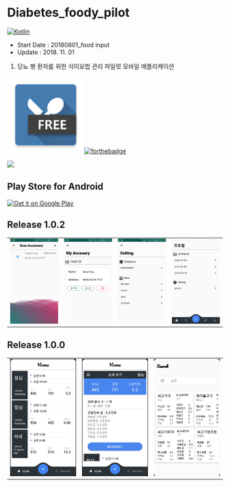 # Diabetes_foody_pilot

[![Kotlin](https://img.shields.io/badge/kotlin-1.3.0-blue.svg)](http://kotlinlang.org)

- Start Date : 20180801_food input
- Update : 2018. 11. 01



1. 당뇨 병 환자를 위한 식이요법 관리 파일럿 모바일 애플리케이션




<img src="https://github.com/JAICHANGPARK/Diabetes_foody_pilot/blob/master/DiabetesFoodyPilot/app_image/icons_sq/playstore/icon.png" width="180">[![forthebadge](https://forthebadge.com/images/badges/built-for-android.svg)](https://www.android.com/)

<img src="https://github.com/JAICHANGPARK/Diabetes_foody_pilot/blob/master/DiabetesFoodyPilot/app_image/mockup-images/mockup.png" >

## Play Store for Android

<a href='https://play.google.com/store/apps/details?id=com.dreamwalker.diabetesfoodypilot&pcampaignid=MKT-Other-global-all-co-prtnr-py-PartBadge-Mar2515-1'><img alt='Get it on Google Play' src='https://play.google.com/intl/en_us/badges/images/generic/en_badge_web_generic.png' width = 300/></a>



## Release 1.0.2
<div style="text-align: center"><table><tr>
<td style="text-align: center">
<img src="https://github.com/JAICHANGPARK/Diabetes_foody_pilot/blob/master/DiabetesFoodyPilot/screenshot/device-2018-11-02-093511.png" width="180">
</td>
<td style="text-align: center">
<img src="https://github.com/JAICHANGPARK/Diabetes_foody_pilot/blob/master/DiabetesFoodyPilot/screenshot/device-2018-11-02-093449.png" width="180">
</td>
<td style="text-align: center">
<img src="https://github.com/JAICHANGPARK/Diabetes_foody_pilot/blob/master/DiabetesFoodyPilot/screenshot/device-2018-11-02-093430.png" width="180">
</td>
  
  <td style="text-align: center">
<img src="https://github.com/JAICHANGPARK/Diabetes_foody_pilot/blob/master/DiabetesFoodyPilot/screenshot/device-2018-11-02-093414.png" width="180">
</td>
  
  </tr>
</table>
</div>



## Release 1.0.0
<div style="text-align: center"><table><tr>
<td style="text-align: center">
<img src="https://github.com/JAICHANGPARK/Diabetes_foody_pilot/blob/master/DiabetesFoodyPilot/screenshot/device-2018-08-21-102321.png" width="180">
</td>
<td style="text-align: center">
<img src="https://github.com/JAICHANGPARK/Diabetes_foody_pilot/blob/master/DiabetesFoodyPilot/screenshot/device-2018-08-21-102332.png" width="180">
</td>
<td style="text-align: center">
<img src="https://github.com/JAICHANGPARK/Diabetes_foody_pilot/blob/master/DiabetesFoodyPilot/screenshot/device-2018-08-21-103607.png" width="180">
</td></td></tr>
</table>
</div>

